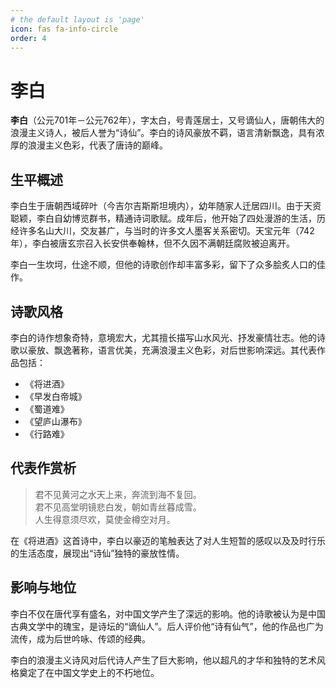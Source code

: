 ```yaml
---
# the default layout is 'page'
icon: fas fa-info-circle
order: 4
---
```


<!-- > Add Markdown syntax content to file `_tabs/about.md`{: .filepath } and it will show up on this page.
{: .prompt-tip } -->

# 李白

**李白**（公元701年－公元762年），字太白，号青莲居士，又号谪仙人，唐朝伟大的浪漫主义诗人，被后人誉为“诗仙”。李白的诗风豪放不羁，语言清新飘逸，具有浓厚的浪漫主义色彩，代表了唐诗的巅峰。

## 生平概述

李白生于唐朝西域碎叶（今吉尔吉斯斯坦境内），幼年随家人迁居四川。由于天资聪颖，李白自幼博览群书，精通诗词歌赋。成年后，他开始了四处漫游的生活，历经许多名山大川，交友甚广，与当时的许多文人墨客关系密切。天宝元年（742年），李白被唐玄宗召入长安供奉翰林，但不久因不满朝廷腐败被迫离开。

李白一生坎坷，仕途不顺，但他的诗歌创作却丰富多彩，留下了众多脍炙人口的佳作。

## 诗歌风格

李白的诗作想象奇特，意境宏大，尤其擅长描写山水风光、抒发豪情壮志。他的诗歌以豪放、飘逸著称，语言优美，充满浪漫主义色彩，对后世影响深远。其代表作品包括：

- 《将进酒》
- 《早发白帝城》
- 《蜀道难》
- 《望庐山瀑布》
- 《行路难》

## 代表作赏析

> 君不见黄河之水天上来，奔流到海不复回。  
> 君不见高堂明镜悲白发，朝如青丝暮成雪。  
> 人生得意须尽欢，莫使金樽空对月。

在《将进酒》这首诗中，李白以豪迈的笔触表达了对人生短暂的感叹以及及时行乐的生活态度，展现出“诗仙”独特的豪放性情。

## 影响与地位

李白不仅在唐代享有盛名，对中国文学产生了深远的影响。他的诗歌被认为是中国古典文学中的瑰宝，是诗坛的“谪仙人”。后人评价他“诗有仙气”，他的作品也广为流传，成为后世吟咏、传颂的经典。

李白的浪漫主义诗风对后代诗人产生了巨大影响，他以超凡的才华和独特的艺术风格奠定了在中国文学史上的不朽地位。
